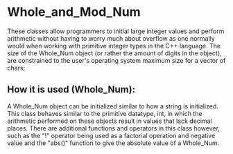 # Whole_and_Mod_Num
 These classes allow programmers to initial large integer values and perform arithmetic without having to worry much about overflow as one normally would when working with primitive integer types in the C++ language. The size of the Whole_Num object (or rather the amount of digits in the object), are constrained to the user's operating system maximum size for a vector of chars;

 ## How it is used (Whole_Num):
 A Whole_Num object can be initialized similar to how a string is initialized. This class behaves similar to the primitive datatype, int, in which the arithmetic performed on these objects result in values that lack decimal places. There are additional functions and operators in this class however, such as the "!" operator being used as a factorial operation and negative value and the "abs()" function to give the absolute value of a Whole_Num.
